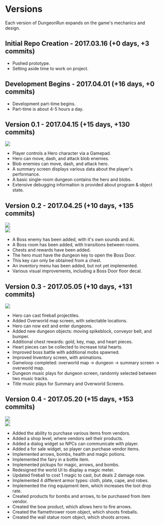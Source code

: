 # Versions
Each version of DungeonRun expands on the game's mechanics and design.  


## Initial Repo Creation - 2017.03.16 (+0 days, +3 commits)  
+ Pushed prototype.
+ Setting aside time to work on project.


## Development Begins - 2017.04.01 (+16 days, +0 commits)  
+ Development part-time begins.
+ Part-time is about 4-5 hours a day.


## Version 0.1 - 2017.04.15 (+15 days, +130 commits)  
![](https://github.com/MrGrak/DungeonRun/blob/master/Gifs/DungeonRun0p1.gif)  
+ Player controls a Hero character via a Gamepad.
+ Hero can move, dash, and attack blob enemies.
+ Blob enemies can move, dash, and attack hero.
+ A summary screen displays various data about the player's performance.
+ A basic single-room dungeon contains the hero and blobs.
+ Extensive debugging information is provided about program & object state.


## Version 0.2 - 2017.04.25 (+10 days, +135 commits)  
![](https://github.com/MrGrak/DungeonRun/blob/master/Gifs/DungeonRun0p2A.gif)  
![](https://github.com/MrGrak/DungeonRun/blob/master/Gifs/DungeonRun0p2B.gif)
+ A Boss enemy has been added, with it's own sounds and Ai.
+ A Boss room has been added, with transitions between rooms.
+ Chests and rewards have been added.
+ The hero must have the dungeon key to open the Boss Door.
+ This key can only be obtained from a chest.
+ An inventory menu has been added, but not yet implemented.
+ Various visual improvements, including a Boss Door floor decal.


## Version 0.3 - 2017.05.05 (+10 days, +131 commits)  
![](https://github.com/MrGrak/DungeonRun/blob/master/Gifs/DungeonRun0p3A.gif)  
+ Hero can cast fireball projectiles.
+ Added Overworld map screen, with selectable locations.
+ Hero can now exit and enter dungeons.
+ Added new dungeon objects: moving spikeblock, conveyor belt, and bumper.
+ Additional chest rewards: gold, key, map, and heart pieces.
+ Heart pieces can be collected to increase total hearts.
+ Improved boss battle with additional mobs spawned.
+ Improved Inventory screen, with animations.
+ Gameloop completed: overworld map -> dungeon -> summary screen -> overworld map.
+ Dungeon music plays for dungeon screen, randomly selected between two music tracks.
+ Title music plays for Summary and Overworld Screens.


## Version 0.4 - 2017.05.20 (+15 days, +153 commits)  
![](https://github.com/MrGrak/DungeonRun/blob/master/Gifs/DungeonRun0p4A.gif)  
![](https://github.com/MrGrak/DungeonRun/blob/master/Gifs/DungeonRun0p4B.gif)  
+ Added the ability to purchase various items from vendors.
+ Added a shop level, where vendors sell their products.
+ Added a dialog widget so NPCs can communicate with player.
+ Added a for sale widget, so player can purchase vendor items.
+ Implemented arrows, bombs, health and magic potions.
+ Implemented the fairy in a bottle item.
+ Implemented pickups for magic, arrows, and bombs.
+ Redesigned the world UI to display a magic meter.
+ Updated fireball to cost 1 magic to cast, but deals 2 damage now.
+ Implemented 4 different armor types: cloth, plate, cape, and robes.
+ Implemented the ring equipment item, which increases the loot drop rate.
+ Created products for bombs and arrows, to be purchased from item vendor.
+ Created the bow product, which allows hero to fire arrows.
+ Created the flamethrower room object, which shoots fireballs.
+ Created the wall statue room object, which shoots arrows.












